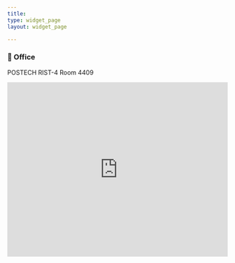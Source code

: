 ```yaml
---
title: 
type: widget_page
layout: widget_page

---
```


### 📌 Office  
POSTECH RIST-4 Room 4409

<div class="w-full max-w-4xl mx-auto">
    <iframe
        src="https://www.google.com/maps/embed?pb=!1m18!1m12!1m3!1d1613.718326916208!2d129.32146668591847!3d36.00962910996186!2m3!1f0!2f0!3f0!3m2!1i1024!2i768!4f13.1!3m3!1m2!1s0x35670139e44faa61%3A0x4753d423b1ded63d!2zUklTVCjtj6ztla3sgrDsl4Xqs7ztlZnsl7Dqtazsm5ApIDTsl7Dqtazrj5k!5e0!3m2!1sen!2skr!4v1751682597425!5m2!1sen!2skr"
        style="border:0;"
        allowfullscreen=""
        loading="lazy"
        referrerpolicy="no-referrer-when-downgrade"
        width="100%"
        height="400">
    </iframe>
</div>


